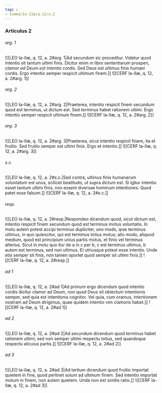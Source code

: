 ```yaml
---
tags : 
- Summa/Ia-IIæ/q.12/a.2
---
```


### Articulus 2

###### arg. 1
![[LEO Ia-IIæ, q. 12, a. 2#arg. 1|Ad secundum sic proceditur. Videtur quod intentio sit tantum ultimi finis. Dicitur enim in libro sententiarum prosperi, *clamor ad Deum est intentio cordis*. Sed Deus est ultimus finis humani cordis. Ergo intentio semper respicit ultimum finem.]]
![[CERF Ia-IIæ, q. 12, a. 2#arg. 1]]

###### arg. 2
![[LEO Ia-IIæ, q. 12, a. 2#arg. 2|Praeterea, intentio respicit finem secundum quod est terminus, ut dictum est. Sed terminus habet rationem ultimi. Ergo intentio semper respicit ultimum finem.]]
![[CERF Ia-IIæ, q. 12, a. 2#arg. 2]]

###### arg. 3
![[LEO Ia-IIæ, q. 12, a. 2#arg. 3|Praeterea, sicut intentio respicit finem, ita et fruitio. Sed fruitio semper est ultimi finis. Ergo et intentio.]]
![[CERF Ia-IIæ, q. 12, a. 2#arg. 3]]

###### s.c.
![[LEO Ia-IIæ, q. 12, a. 2#s.c.|Sed contra, ultimus finis humanarum voluntatum est unus, scilicet beatitudo, ut supra dictum est. Si igitur intentio esset tantum ultimi finis, non essent diversae hominum intentiones. Quod patet esse falsum.]]
![[CERF Ia-IIæ, q. 12, a. 2#s.c.]]

###### resp.
![[LEO Ia-IIæ, q. 12, a. 2#resp.|Respondeo dicendum quod, sicut dictum est, intentio respicit finem secundum quod est terminus motus voluntatis. In motu autem potest accipi terminus dupliciter, uno modo, ipse terminus ultimus, in quo quiescitur, qui est terminus totius motus; alio modo, aliquod medium, quod est principium unius partis motus, et finis vel terminus alterius. Sicut in motu quo itur de a in c per b, c est terminus ultimus, b autem est terminus, sed non ultimus. Et utriusque potest esse intentio. Unde etsi semper sit finis, non tamen oportet quod semper sit ultimi finis.]]
![[CERF Ia-IIæ, q. 12, a. 2#resp.]]

###### ad 1
![[LEO Ia-IIæ, q. 12, a. 2#ad 1|Ad primum ergo dicendum quod intentio cordis dicitur clamor ad Deum, non quod Deus sit obiectum intentionis semper, sed quia est intentionis cognitor. Vel quia, cum oramus, intentionem nostram ad Deum dirigimus, quae quidem intentio vim clamoris habet.]]
![[CERF Ia-IIæ, q. 12, a. 2#ad 1]]

###### ad 2
![[LEO Ia-IIæ, q. 12, a. 2#ad 2|Ad secundum dicendum quod terminus habet rationem ultimi; sed non semper ultimi respectu totius, sed quandoque respectu alicuius partis.]]
![[CERF Ia-IIæ, q. 12, a. 2#ad 2]]

###### ad 3
![[LEO Ia-IIæ, q. 12, a. 2#ad 3|Ad tertium dicendum quod fruitio importat quietem in fine, quod pertinet solum ad ultimum finem. Sed intentio importat motum in finem, non autem quietem. Unde non est similis ratio.]]
![[CERF Ia-IIæ, q. 12, a. 2#ad 3]]

